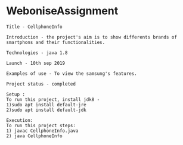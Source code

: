 # WeboniseAssignment

    Title - CellphoneInfo
    
    Introduction - the project's aim is to show differents brands of smartphons and their functionalities.
    
    Technologies - java 1.8
    
    Launch - 10th sep 2019
    
    Examples of use - To view the samsung's features.
    
    Project status - completed
    
    Setup : 
    To run this project, install jdk8 - 
    1)sudo apt install default-jre
    2)sudo apt install default-jdk
    
    Execution:
    To run this project steps: 
    1) javac CellphoneInfo.java
    2) java CellphoneInfo


    
    





